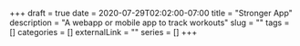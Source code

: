 +++ 
draft = true
date = 2020-07-29T02:02:00-07:00
title = "Stronger App"
description = "A webapp or mobile app to track workouts"
slug = "" 
tags = []
categories = []
externalLink = ""
series = []
+++
